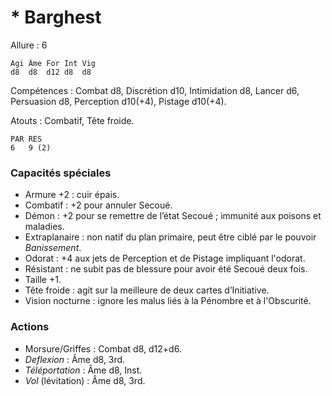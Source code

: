 # * Barghest

Allure : 6

	Agi	Âme	For	Int	Vig
	d8	d8	d12	d8	d8

Compétences : Combat d8, Discrétion d10, Intimidation d8, Lancer d6, Persuasion d8, Perception d10(+4), Pistage d10(+4).

Atouts : Combatif, Tête froide.

	PAR	RES
	6	9 (2)

### Capacités spéciales
- Armure +2 : cuir épais.
- Combatif : +2 pour annuler Secoué.
- Démon : +2 pour se remettre de l’état Secoué ; immunité aux poisons et maladies.
- Extraplanaire : non natif du plan primaire, peut être ciblé par le pouvoir _Banissement_.
- Odorat : +4 aux jets de Perception et de Pistage impliquant l'odorat.
- Résistant : ne subit pas de blessure pour avoir été Secoué deux fois.
- Taille +1.
- Tête froide : agit sur la meilleure de deux cartes d’Initiative.
- Vision nocturne : ignore les malus liés à la Pénombre et à l'Obscurité.

### Actions
- Morsure/Griffes : Combat d8, d12+d6.
- _Deflexion_ : Âme d8, 3rd.
- _Téléportation_ : Âme d8, Inst.
- _Vol_ (lévitation) : Âme d8, 3rd.
